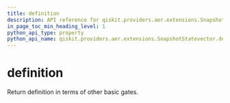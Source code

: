 ```yaml
---
title: definition
description: API reference for qiskit.providers.aer.extensions.SnapshotStatevector.definition
in_page_toc_min_heading_level: 1
python_api_type: property
python_api_name: qiskit.providers.aer.extensions.SnapshotStatevector.definition
---
```


# definition

Return definition in terms of other basic gates.

